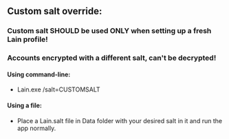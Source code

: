 ## Custom salt override: ##
### Custom salt SHOULD be used ONLY when setting up a fresh Lain profile! ###
### Accounts encrypted with a different salt, can't be decrypted! ###

#### Using command-line: ####
- Lain.exe /salt=CUSTOMSALT

#### Using a file: ####
- Place a Lain.salt file in Data folder with your desired salt in it and run the app normally.
